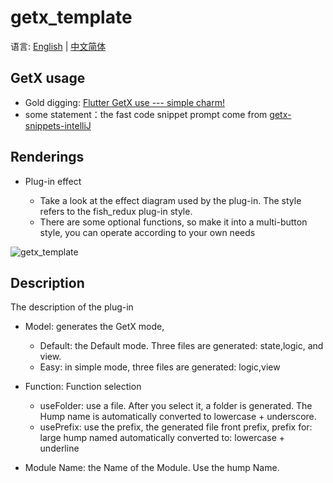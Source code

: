 # getx_template

语言: [English](https://github.com/CNAD666/getx_template/blob/main/README.md) | [中文简体](https://github.com/CNAD666/getx_template/blob/main/docs/README-ZH.md)

## GetX usage

- Gold digging:  [Flutter GetX use --- simple charm!](https://github.com/CNAD666/getx_template/blob/main/docs/Use%20of%20Flutter%20GetX---simple%20charm!.md)
- some statement：the fast code snippet prompt  come from [getx-snippets-intelliJ](https://github.com/cjamcu/getx-snippets-intelliJ/blob/master/src/main/resources/liveTemplates/getx.xml)

## Renderings

- Plug-in effect

  - Take a look at the effect diagram used by the plug-in. The style refers to the fish_redux plug-in style.
  - There are some optional functions, so make it into a multi-button style, you can operate according to your own needs

![getx_template](https://cdn.jsdelivr.net/gh/CNAD666/MyData/pic/flutter/blog/getx_plugin_show.gif)

## Description

The description of the plug-in

- Model: generates the GetX mode,

  - Default: the Default mode. Three files are generated: state,logic, and view.
  - Easy: in simple mode, three files are generated: logic,view

- Function: Function selection
  - useFolder: use a file. After you select it, a folder is generated. The Hump name is automatically converted to lowercase + underscore.
  - usePrefix: use the prefix, the generated file front prefix, prefix for: large hump named automatically converted to: lowercase + underline

- Module Name: the Name of the Module. Use the hump Name.
